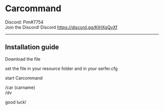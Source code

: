 # Carcommand

Discord: Pim#7754       
Join the Discord!
Discord https://discord.gg/KjHXgQvXf

--------------------------------------------------------
## Installation guide

Download the file

set the file in your resource folder
and in your serfer.cfg

start Carcommand


/car (carname)                                                      
/dv

good luck!
